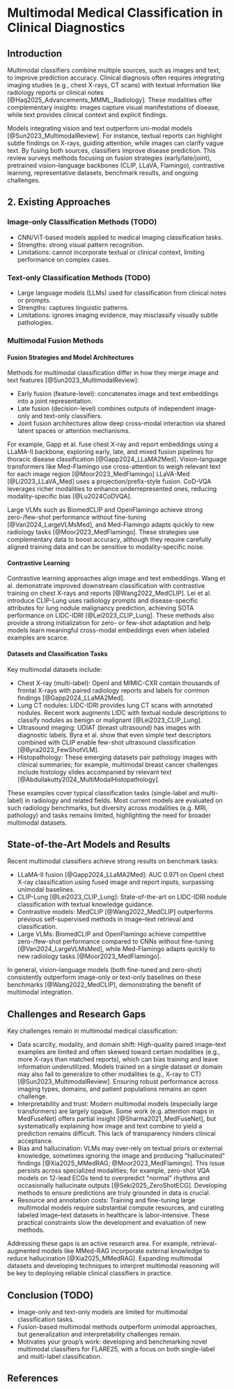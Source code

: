 # Multimodal Medical Classification in Clinical Diagnostics

## Introduction

Multimodal classifiers combine multiple sources, such as images and text, to improve prediction accuracy. Clinical diagnosis often requires integrating imaging studies (e.g., chest X-rays, CT scans) with textual information like radiology reports or clinical notes [@Haq2025_Advancements_MMML_Radiology]. These modalities offer complementary insights: images capture visual manifestations of disease, while text provides clinical context and explicit findings.

Models integrating vision and text outperform uni-modal models [@Sun2023_MultimodalReview]. For instance, textual reports can highlight subtle findings on X-rays, guiding attention, while images can clarify vague text. By fusing both sources, classifiers improve disease prediction. This review surveys methods focusing on fusion strategies (early/late/joint), pretrained vision–language backbones (CLIP, LLaVA, Flamingo), contrastive learning, representative datasets, benchmark results, and ongoing challenges.

## 2. Existing Approaches

### Image-only Classification Methods (TODO)

- CNN/ViT-based models applied to medical imaging classification tasks.
- Strengths: strong visual pattern recognition.
- Limitations: cannot incorporate textual or clinical context, limiting performance on complex cases.

### Text-only Classification Methods (TODO)

- Large language models (LLMs) used for classification from clinical notes or prompts.
- Strengths: captures linguistic patterns.
- Limitations: ignores imaging evidence, may misclassify visually subtle pathologies.

### Multimodal Fusion Methods

#### Fusion Strategies and Model Architectures

Methods for multimodal classification differ in how they merge image and text features [@Sun2023_MultimodalReview]:

- Early fusion (feature-level): concatenates image and text embeddings into a joint representation.
- Late fusion (decision-level) combines outputs of independent image-only and text-only classifiers.
- Joint fusion architectures allow deep cross-modal interaction via shared latent spaces or attention mechanisms.

For example, Gapp et al. fuse chest X-ray and report embeddings using a LLaMA-II backbone, exploring early, late, and mixed fusion pipelines for thoracic disease classification [@Gapp2024_LLaMA2Med]. Vision-language transformers like Med-Flamingo use cross-attention to weigh relevant text for each image region [@Moor2023_MedFlamingo] LLaVA-Med [@Li2023_LLaVA_Med] uses a projection/prefix-style fusion. CoD-VQA leverages richer modalities to enhance underrepresented ones, reducing modality-specific bias [@Lu2024CoDVQA].

Large VLMs such as BiomedCLIP and OpenFlamingo achieve strong zero-/few-shot performance without fine-tuning [@Van2024_LargeVLMsMed], and Med-Flamingo adapts quickly to new radiology tasks [@Moor2023_MedFlamingo]. These strategies use complementary data to boost accuracy, although they require carefully aligned training data and can be sensitive to modality-specific noise.

#### Contrastive Learning

Contrastive learning approaches align image and text embeddings. Wang et al. demonstrate improved downstream classification with contrastive training on chest X-rays and reports [@Wang2022_MedCLIP]. Lei et al. introduce CLIP-Lung uses radiology prompts and disease-specific attributes for lung nodule malignancy prediction, achieving SOTA performance on LIDC-IDRI [@Lei2023_CLIP_Lung]. These methods also provide a strong initialization for zero- or few-shot adaptation and help models learn meaningful cross-modal embeddings even when labeled examples are scarce.

#### Datasets and Classification Tasks

Key multimodal datasets include:

- Chest X-ray (multi-label): OpenI and MIMIC-CXR contain thousands of frontal X-rays with paired radiology reports and labels for common findings [@Gapp2024_LLaMA2Med].
- Lung CT nodules: LIDC-IDRI provides lung CT scans with annotated nodules. Recent work augments LIDC with textual nodule descriptions to classify nodules as benign or malignant [@Lei2023_CLIP_Lung].
- Ultrasound imaging: UDIAT (breast ultrasound) has images with diagnostic labels. Byra et al. show that even simple text descriptors combined with CLIP enable few-shot ultrasound classification [@Byra2023_FewShotVLM].
- Histopathology: These emerging datasets pair pathology images with clinical summaries; for example, multimodal breast cancer challenges include histology slides accompanied by relevant text [@Abdullakutty2024_MultiModalHistopathology].

These examples cover typical classification tasks (single-label and multi-label) in radiology and related fields. Most current models are evaluated on such radiology benchmarks, but diversity across modalities (e.g. MRI, pathology) and tasks remains limited, highlighting the need for broader multimodal datasets.

## State-of-the-Art Models and Results

Recent multimodal classifiers achieve strong results on benchmark tasks:

- LLaMA-II fusion [@Gapp2024_LLaMA2Med]: AUC 0.971 on OpenI chest X-ray classification using fused image and report inputs, surpassing unimodal baselines.
- CLIP-Lung [@Lei2023_CLIP_Lung]: State-of-the-art on LIDC-IDRI nodule classification with textual knowledge guidance.
- Contrastive models: MedCLIP [@Wang2022_MedCLIP] outperforms previous self-supervised methods in image–text retrieval and classification.
- Large VLMs: BiomedCLIP and OpenFlamingo achieve competitive zero-/few-shot performance compared to CNNs without fine-tuning [@Van2024_LargeVLMsMed], while Med-Flamingo adapts quickly to new radiology tasks [@Moor2023_MedFlamingo].

In general, vision–language models (both fine-tuned and zero-shot) consistently outperform image-only or text-only baselines on these benchmarks [@Wang2022_MedCLIP], demonstrating the benefit of multimodal integration.

## Challenges and Research Gaps

Key challenges remain in multimodal medical classification:

- Data scarcity, modality, and domain shift: High-quality paired image–text examples are limited and often skewed toward certain modalities (e.g., more X-rays than matched reports), which can bias training and leave information underutilized. Models trained on a single dataset or domain may also fail to generalize to other modalities (e.g., X-ray to CT) [@Sun2023_MultimodalReview]. Ensuring robust performance across imaging types, domains, and patient populations remains an open challenge.
- Interpretability and trust: Modern multimodal models (especially large transformers) are largely opaque. Some work (e.g. attention maps in MedFuseNet) offers partial insight [@Sharma2021_MedFuseNet], but systematically explaining how image and text combine to yield a prediction remains difficult. This lack of transparency hinders clinical acceptance.
- Bias and hallucination: VLMs may over-rely on textual priors or external knowledge, sometimes ignoring the image and producing "hallucinated" findings [@Xia2025_MMedRAG; @Moor2023_MedFlamingo]. This issue persists across specialized modalities; for example, zero-shot VQA models on 12-lead ECGs tend to overpredict "normal" rhythms and occasionally hallucinate outputs [@Seki2025_ZeroShotECG]. Developing methods to ensure predictions are truly grounded in data is crucial.
- Resource and annotation costs: Training and fine-tuning large multimodal models require substantial compute resources, and curating labeled image–text datasets in healthcare is labor-intensive. These practical constraints slow the development and evaluation of new methods.

Addressing these gaps is an active research area. For example, retrieval-augmented models like MMed-RAG incorporate external knowledge to reduce hallucination [@Xia2025_MMedRAG]. Expanding multimodal datasets and developing techniques to interpret multimodal reasoning will be key to deploying reliable clinical classifiers in practice.

## Conclusion (TODO)

- Image-only and text-only models are limited for multimodal classification tasks.
- Fusion-based multimodal methods outperform unimodal approaches, but generalization and interpretability challenges remain.
- Motivates your group’s work: developing and benchmarking novel multimodal classifiers for FLARE25, with a focus on both single-label and multi-label classification.

## References

[//]: <> (Will be auto-populated with `pandoc reports/draft_reports/part1_litreview.md --citeproc --bibliography=references.bib --csl=ieee.csl  -o deliverables/part1/part1_litreview.html`...)
